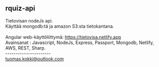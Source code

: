 ## rquiz-api 
Tietovisan nodeJs api.  <br />
Käyttää mongodb:tä ja amazon S3:sta tietokantana.<br />
<br/>
Angular web-käyttöliittymä:  https://tietovisa.netlify.app<br />
Avainsanat : Javascript, NodeJs, Express, Passport, Mongodb, Netlify, AWS, REST, Sharp. <br />
---------------------- <br />
tuomas.kokki@outlook.com